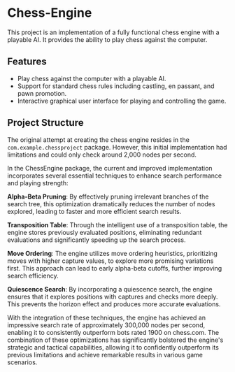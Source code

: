 # Chess-Engine

This project is an implementation of a fully functional chess engine with a playable AI. It provides the ability to play chess against the computer.

## Features

- Play chess against the computer with a playable AI.
- Support for standard chess rules including castling, en passant, and pawn promotion.
- Interactive graphical user interface for playing and controlling the game.

## Project Structure

The original attempt at creating the chess engine resides in the `com.example.chessproject` package. However, this initial implementation had limitations and could only check around 2,000 nodes per second.

In the ChessEngine package, the current and improved implementation incorporates several essential techniques to enhance search performance and playing strength:

**Alpha-Beta Pruning**: By effectively pruning irrelevant branches of the search tree, this optimization dramatically reduces the number of nodes explored, leading to faster and more efficient search results.

**Transposition Table**: Through the intelligent use of a transposition table, the engine stores previously evaluated positions, eliminating redundant evaluations and significantly speeding up the search process.

**Move Ordering**: The engine utilizes move ordering heuristics, prioritizing moves with higher capture values, to explore more promising variations first. This approach can lead to early alpha-beta cutoffs, further improving search efficiency.

**Quiescence Search**: By incorporating a quiescence search, the engine ensures that it explores positions with captures and checks more deeply. This prevents the horizon effect and produces more accurate evaluations.

With the integration of these techniques, the engine has achieved an impressive search rate of approximately 300,000 nodes per second, enabling it to consistently outperform bots rated 1900 on chess.com. The combination of these optimizations has significantly bolstered the engine's strategic and tactical capabilities, allowing it to confidently outperform its previous limitations and achieve remarkable results in various game scenarios.
